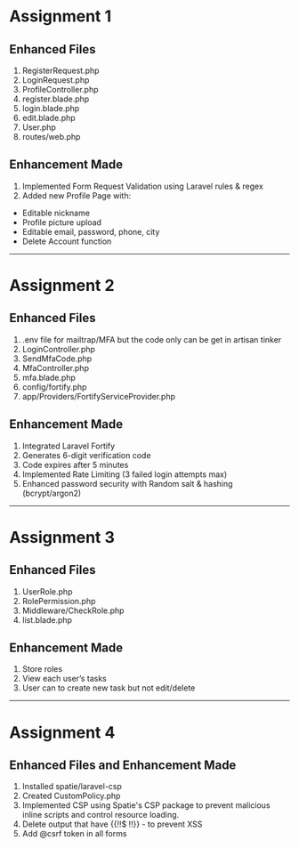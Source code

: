 # Assignment 1
## Enhanced Files
1. RegisterRequest.php
2. LoginRequest.php
3. ProfileController.php
4. register.blade.php
5. login.blade.php
6. edit.blade.php
7. User.php
8. routes/web.php

## Enhancement Made
1. Implemented Form Request Validation using Laravel rules & regex
2. Added new Profile Page with:
  - Editable nickname
  - Profile picture upload
  - Editable email, password, phone, city
  - Delete Account function
-----------------------------------------
# Assignment 2 
## Enhanced Files
1. .env file for mailtrap/MFA but the code only can be get in artisan tinker
2. LoginController.php
3. SendMfaCode.php
4. MfaController.php
5. mfa.blade.php
6. config/fortify.php
7. app/Providers/FortifyServiceProvider.php

## Enhancement Made
1.  Integrated Laravel Fortify
2.  Generates 6-digit verification code
3.  Code expires after 5 minutes
4.  Implemented Rate Limiting (3 failed login attempts max)
5.  Enhanced password security with Random salt & hashing (bcrypt/argon2)
------------------------------------------------
# Assignment 3
## Enhanced Files
1. UserRole.php
2. RolePermission.php
3. Middleware/CheckRole.php
4. list.blade.php

## Enhancement Made
1. Store roles
2. View each user’s tasks
3. User can to create new task but not edit/delete
------------------------------------------------
# Assignment 4
## Enhanced Files and Enhancement Made
1. Installed spatie/laravel-csp
2. Created CustomPolicy.php
3. Implemented CSP using Spatie's CSP package to prevent malicious inline scripts and control resource loading.
4. Delete output that have {{!!$ !!}} - to prevent XSS
5. Add @csrf token in all forms
